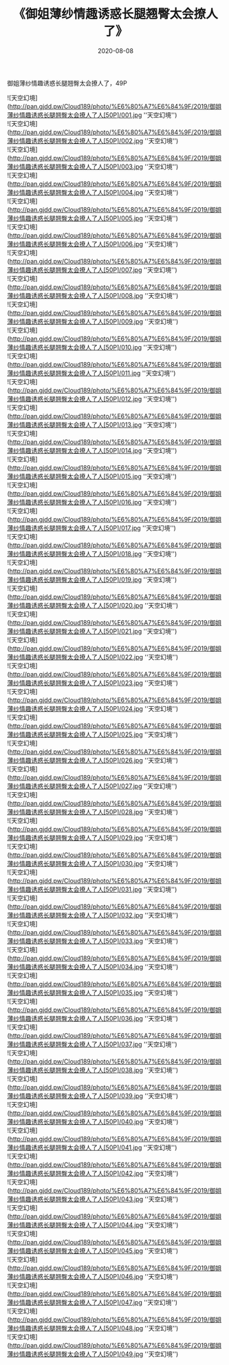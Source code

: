 ﻿---
layout: post
title:  《御姐薄纱情趣诱惑长腿翘臀太会撩人了》
date:   2020-08-08
img: http://pan.gjdd.pw/Cloud189/photo/%E6%80%A7%E6%84%9F/2019/御姐薄纱情趣诱惑长腿翘臀太会撩人了人[50P]/000.jpg
categories: [美女, 性感, 泳衣]
---

御姐薄纱情趣诱惑长腿翘臀太会撩人了，49P

![天空幻境](http://pan.gjdd.pw/Cloud189/photo/%E6%80%A7%E6%84%9F/2019/御姐薄纱情趣诱惑长腿翘臀太会撩人了人[50P]/001.jpg ''天空幻境'') <br>
![天空幻境](http://pan.gjdd.pw/Cloud189/photo/%E6%80%A7%E6%84%9F/2019/御姐薄纱情趣诱惑长腿翘臀太会撩人了人[50P]/002.jpg ''天空幻境'') <br>
![天空幻境](http://pan.gjdd.pw/Cloud189/photo/%E6%80%A7%E6%84%9F/2019/御姐薄纱情趣诱惑长腿翘臀太会撩人了人[50P]/003.jpg ''天空幻境'') <br>
![天空幻境](http://pan.gjdd.pw/Cloud189/photo/%E6%80%A7%E6%84%9F/2019/御姐薄纱情趣诱惑长腿翘臀太会撩人了人[50P]/004.jpg ''天空幻境'') <br>
![天空幻境](http://pan.gjdd.pw/Cloud189/photo/%E6%80%A7%E6%84%9F/2019/御姐薄纱情趣诱惑长腿翘臀太会撩人了人[50P]/005.jpg ''天空幻境'') <br>
![天空幻境](http://pan.gjdd.pw/Cloud189/photo/%E6%80%A7%E6%84%9F/2019/御姐薄纱情趣诱惑长腿翘臀太会撩人了人[50P]/006.jpg ''天空幻境'') <br>
![天空幻境](http://pan.gjdd.pw/Cloud189/photo/%E6%80%A7%E6%84%9F/2019/御姐薄纱情趣诱惑长腿翘臀太会撩人了人[50P]/007.jpg ''天空幻境'') <br>
![天空幻境](http://pan.gjdd.pw/Cloud189/photo/%E6%80%A7%E6%84%9F/2019/御姐薄纱情趣诱惑长腿翘臀太会撩人了人[50P]/008.jpg ''天空幻境'') <br>
![天空幻境](http://pan.gjdd.pw/Cloud189/photo/%E6%80%A7%E6%84%9F/2019/御姐薄纱情趣诱惑长腿翘臀太会撩人了人[50P]/009.jpg ''天空幻境'') <br>
![天空幻境](http://pan.gjdd.pw/Cloud189/photo/%E6%80%A7%E6%84%9F/2019/御姐薄纱情趣诱惑长腿翘臀太会撩人了人[50P]/010.jpg ''天空幻境'') <br>
![天空幻境](http://pan.gjdd.pw/Cloud189/photo/%E6%80%A7%E6%84%9F/2019/御姐薄纱情趣诱惑长腿翘臀太会撩人了人[50P]/011.jpg ''天空幻境'') <br>
![天空幻境](http://pan.gjdd.pw/Cloud189/photo/%E6%80%A7%E6%84%9F/2019/御姐薄纱情趣诱惑长腿翘臀太会撩人了人[50P]/012.jpg ''天空幻境'') <br>
![天空幻境](http://pan.gjdd.pw/Cloud189/photo/%E6%80%A7%E6%84%9F/2019/御姐薄纱情趣诱惑长腿翘臀太会撩人了人[50P]/013.jpg ''天空幻境'') <br>
![天空幻境](http://pan.gjdd.pw/Cloud189/photo/%E6%80%A7%E6%84%9F/2019/御姐薄纱情趣诱惑长腿翘臀太会撩人了人[50P]/014.jpg ''天空幻境'') <br>
![天空幻境](http://pan.gjdd.pw/Cloud189/photo/%E6%80%A7%E6%84%9F/2019/御姐薄纱情趣诱惑长腿翘臀太会撩人了人[50P]/015.jpg ''天空幻境'') <br>
![天空幻境](http://pan.gjdd.pw/Cloud189/photo/%E6%80%A7%E6%84%9F/2019/御姐薄纱情趣诱惑长腿翘臀太会撩人了人[50P]/016.jpg ''天空幻境'') <br>
![天空幻境](http://pan.gjdd.pw/Cloud189/photo/%E6%80%A7%E6%84%9F/2019/御姐薄纱情趣诱惑长腿翘臀太会撩人了人[50P]/017.jpg ''天空幻境'') <br>
![天空幻境](http://pan.gjdd.pw/Cloud189/photo/%E6%80%A7%E6%84%9F/2019/御姐薄纱情趣诱惑长腿翘臀太会撩人了人[50P]/018.jpg ''天空幻境'') <br>
![天空幻境](http://pan.gjdd.pw/Cloud189/photo/%E6%80%A7%E6%84%9F/2019/御姐薄纱情趣诱惑长腿翘臀太会撩人了人[50P]/019.jpg ''天空幻境'') <br>
![天空幻境](http://pan.gjdd.pw/Cloud189/photo/%E6%80%A7%E6%84%9F/2019/御姐薄纱情趣诱惑长腿翘臀太会撩人了人[50P]/020.jpg ''天空幻境'') <br>
![天空幻境](http://pan.gjdd.pw/Cloud189/photo/%E6%80%A7%E6%84%9F/2019/御姐薄纱情趣诱惑长腿翘臀太会撩人了人[50P]/021.jpg ''天空幻境'') <br>
![天空幻境](http://pan.gjdd.pw/Cloud189/photo/%E6%80%A7%E6%84%9F/2019/御姐薄纱情趣诱惑长腿翘臀太会撩人了人[50P]/022.jpg ''天空幻境'') <br>
![天空幻境](http://pan.gjdd.pw/Cloud189/photo/%E6%80%A7%E6%84%9F/2019/御姐薄纱情趣诱惑长腿翘臀太会撩人了人[50P]/023.jpg ''天空幻境'') <br>
![天空幻境](http://pan.gjdd.pw/Cloud189/photo/%E6%80%A7%E6%84%9F/2019/御姐薄纱情趣诱惑长腿翘臀太会撩人了人[50P]/024.jpg ''天空幻境'') <br>
![天空幻境](http://pan.gjdd.pw/Cloud189/photo/%E6%80%A7%E6%84%9F/2019/御姐薄纱情趣诱惑长腿翘臀太会撩人了人[50P]/025.jpg ''天空幻境'') <br>
![天空幻境](http://pan.gjdd.pw/Cloud189/photo/%E6%80%A7%E6%84%9F/2019/御姐薄纱情趣诱惑长腿翘臀太会撩人了人[50P]/026.jpg ''天空幻境'') <br>
![天空幻境](http://pan.gjdd.pw/Cloud189/photo/%E6%80%A7%E6%84%9F/2019/御姐薄纱情趣诱惑长腿翘臀太会撩人了人[50P]/027.jpg ''天空幻境'') <br>
![天空幻境](http://pan.gjdd.pw/Cloud189/photo/%E6%80%A7%E6%84%9F/2019/御姐薄纱情趣诱惑长腿翘臀太会撩人了人[50P]/028.jpg ''天空幻境'') <br>
![天空幻境](http://pan.gjdd.pw/Cloud189/photo/%E6%80%A7%E6%84%9F/2019/御姐薄纱情趣诱惑长腿翘臀太会撩人了人[50P]/029.jpg ''天空幻境'') <br>
![天空幻境](http://pan.gjdd.pw/Cloud189/photo/%E6%80%A7%E6%84%9F/2019/御姐薄纱情趣诱惑长腿翘臀太会撩人了人[50P]/030.jpg ''天空幻境'') <br>
![天空幻境](http://pan.gjdd.pw/Cloud189/photo/%E6%80%A7%E6%84%9F/2019/御姐薄纱情趣诱惑长腿翘臀太会撩人了人[50P]/031.jpg ''天空幻境'') <br>
![天空幻境](http://pan.gjdd.pw/Cloud189/photo/%E6%80%A7%E6%84%9F/2019/御姐薄纱情趣诱惑长腿翘臀太会撩人了人[50P]/032.jpg ''天空幻境'') <br>
![天空幻境](http://pan.gjdd.pw/Cloud189/photo/%E6%80%A7%E6%84%9F/2019/御姐薄纱情趣诱惑长腿翘臀太会撩人了人[50P]/033.jpg ''天空幻境'') <br>
![天空幻境](http://pan.gjdd.pw/Cloud189/photo/%E6%80%A7%E6%84%9F/2019/御姐薄纱情趣诱惑长腿翘臀太会撩人了人[50P]/034.jpg ''天空幻境'') <br>
![天空幻境](http://pan.gjdd.pw/Cloud189/photo/%E6%80%A7%E6%84%9F/2019/御姐薄纱情趣诱惑长腿翘臀太会撩人了人[50P]/035.jpg ''天空幻境'') <br>
![天空幻境](http://pan.gjdd.pw/Cloud189/photo/%E6%80%A7%E6%84%9F/2019/御姐薄纱情趣诱惑长腿翘臀太会撩人了人[50P]/036.jpg ''天空幻境'') <br>
![天空幻境](http://pan.gjdd.pw/Cloud189/photo/%E6%80%A7%E6%84%9F/2019/御姐薄纱情趣诱惑长腿翘臀太会撩人了人[50P]/037.jpg ''天空幻境'') <br>
![天空幻境](http://pan.gjdd.pw/Cloud189/photo/%E6%80%A7%E6%84%9F/2019/御姐薄纱情趣诱惑长腿翘臀太会撩人了人[50P]/038.jpg ''天空幻境'') <br>
![天空幻境](http://pan.gjdd.pw/Cloud189/photo/%E6%80%A7%E6%84%9F/2019/御姐薄纱情趣诱惑长腿翘臀太会撩人了人[50P]/039.jpg ''天空幻境'') <br>
![天空幻境](http://pan.gjdd.pw/Cloud189/photo/%E6%80%A7%E6%84%9F/2019/御姐薄纱情趣诱惑长腿翘臀太会撩人了人[50P]/040.jpg ''天空幻境'') <br>
![天空幻境](http://pan.gjdd.pw/Cloud189/photo/%E6%80%A7%E6%84%9F/2019/御姐薄纱情趣诱惑长腿翘臀太会撩人了人[50P]/041.jpg ''天空幻境'') <br>
![天空幻境](http://pan.gjdd.pw/Cloud189/photo/%E6%80%A7%E6%84%9F/2019/御姐薄纱情趣诱惑长腿翘臀太会撩人了人[50P]/042.jpg ''天空幻境'') <br>
![天空幻境](http://pan.gjdd.pw/Cloud189/photo/%E6%80%A7%E6%84%9F/2019/御姐薄纱情趣诱惑长腿翘臀太会撩人了人[50P]/043.jpg ''天空幻境'') <br>
![天空幻境](http://pan.gjdd.pw/Cloud189/photo/%E6%80%A7%E6%84%9F/2019/御姐薄纱情趣诱惑长腿翘臀太会撩人了人[50P]/044.jpg ''天空幻境'') <br>
![天空幻境](http://pan.gjdd.pw/Cloud189/photo/%E6%80%A7%E6%84%9F/2019/御姐薄纱情趣诱惑长腿翘臀太会撩人了人[50P]/045.jpg ''天空幻境'') <br>
![天空幻境](http://pan.gjdd.pw/Cloud189/photo/%E6%80%A7%E6%84%9F/2019/御姐薄纱情趣诱惑长腿翘臀太会撩人了人[50P]/046.jpg ''天空幻境'') <br>
![天空幻境](http://pan.gjdd.pw/Cloud189/photo/%E6%80%A7%E6%84%9F/2019/御姐薄纱情趣诱惑长腿翘臀太会撩人了人[50P]/047.jpg ''天空幻境'') <br>
![天空幻境](http://pan.gjdd.pw/Cloud189/photo/%E6%80%A7%E6%84%9F/2019/御姐薄纱情趣诱惑长腿翘臀太会撩人了人[50P]/048.jpg ''天空幻境'') <br>
![天空幻境](http://pan.gjdd.pw/Cloud189/photo/%E6%80%A7%E6%84%9F/2019/御姐薄纱情趣诱惑长腿翘臀太会撩人了人[50P]/049.jpg ''天空幻境'') <br>

